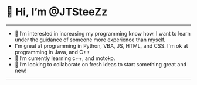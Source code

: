 # 👋 Hi, I’m @JTSteeZz
---
- 👀 I’m interested in increasing my programming know how. I want to learn under the guidance of someone more experience than myself.
- I'm great at programming in Python, VBA, JS, HTML, and CSS. I'm ok at programming in Java,  and C++ 
- 🌱 I’m currently learning c++, and motoko.
- 💞️ I’m looking to collaborate on fresh ideas to start something great and new!
---


<!---
JTSteeZz/JTSteeZz is a ✨ special ✨ repository because its `README.md` (this file) appears on your GitHub profile.
You can click the Preview link to take a look at your changes.
--->
